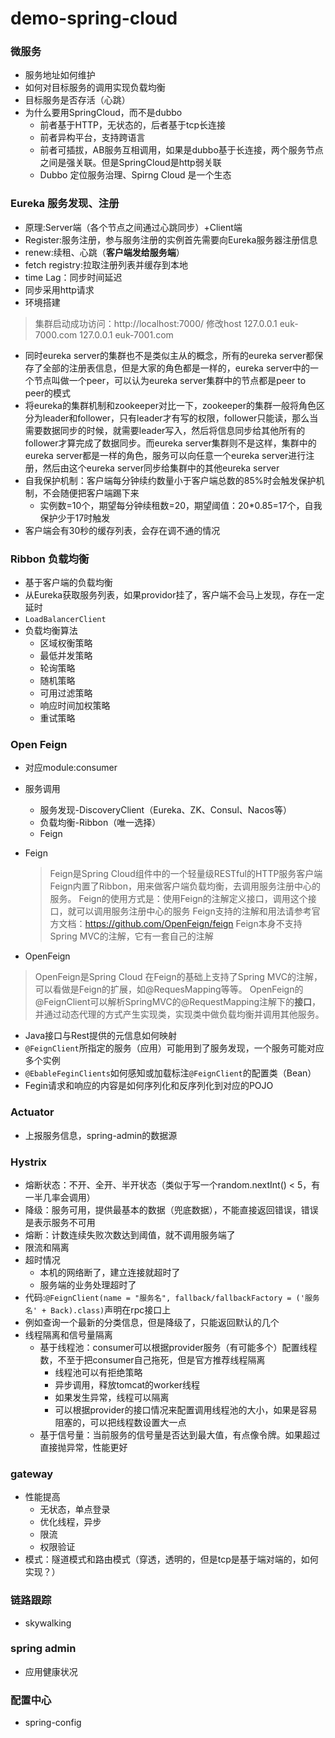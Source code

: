 # demo-spring-cloud

### 微服务
* 服务地址如何维护
* 如何对目标服务的调用实现负载均衡
* 目标服务是否存活（心跳）
* 为什么要用SpringCloud，而不是dubbo
  * 前者基于HTTP，无状态的，后者基于tcp长连接
  * 前者异构平台，支持跨语言
  * 前者可插拔，AB服务互相调用，如果是dubbo基于长连接，两个服务节点之间是强关联。但是SpringCloud是http弱关联
  * Dubbo 定位服务治理、Spirng Cloud 是一个生态

### Eureka 服务发现、注册

* 原理:Server端（各个节点之间通过心跳同步）+Client端
* Register:服务注册，参与服务注册的实例首先需要向Eureka服务器注册信息
* renew:续租、心跳（**客户端发给服务端**）
* fetch registry:拉取注册列表并缓存到本地
* time Lag：同步时间延迟
* 同步采用http请求
* 环境搭建
> 集群启动成功访问：http://localhost:7000/
> 修改host 
> 127.0.0.1   euk-7000.com
> 127.0.0.1   euk-7001.com
* 同时eureka server的集群也不是类似主从的概念，所有的eureka server都保存了全部的注册表信息，但是大家的角色都是一样的，eureka server中的一个节点叫做一个peer，可以认为eureka server集群中的节点都是peer to peer的模式
* 将eureka的集群机制和zookeeper对比一下，zookeeper的集群一般将角色区分为leader和follower，只有leader才有写的权限，follower只能读，那么当需要数据同步的时候，就需要leader写入，然后将信息同步给其他所有的follower才算完成了数据同步。而eureka server集群则不是这样，集群中的eureka server都是一样的角色，服务可以向任意一个eureka server进行注册，然后由这个eureka server同步给集群中的其他eureka server
* 自我保护机制：客户端每分钟续约数量小于客户端总数的85%时会触发保护机制，不会随便把客户端踢下来
  * 实例数=10个，期望每分钟续租数=20，期望阈值：20*0.85=17个，自我保护少于17时触发
* 客户端会有30秒的缓存列表，会存在调不通的情况

### Ribbon 负载均衡
* 基于客户端的负载均衡
* 从Eureka获取服务列表，如果providor挂了，客户端不会马上发现，存在一定延时
* `LoadBalancerClient`
* 负载均衡算法
  * 区域权衡策略
  * 最低并发策略
  * 轮询策略
  * 随机策略
  * 可用过滤策略
  * 响应时间加权策略
  * 重试策略  

### Open Feign

* 对应module:consumer
* 服务调用
  * 服务发现-DiscoveryClient（Eureka、ZK、Consul、Nacos等）
  * 负载均衡-Ribbon（唯一选择）
  * Feign  
* Feign 
  > Feign是Spring Cloud组件中的一个轻量级RESTful的HTTP服务客户端 
  > Feign内置了Ribbon，用来做客户端负载均衡，去调用服务注册中心的服务。 
  > Feign的使用方式是：使用Feign的注解定义接口，调用这个接口，就可以调用服务注册中心的服务 
  > Feign支持的注解和用法请参考官方文档：https://github.com/OpenFeign/feign
  > Feign本身不支持Spring MVC的注解，它有一套自己的注解
   
* OpenFeign
 > OpenFeign是Spring Cloud 在Feign的基础上支持了Spring MVC的注解，
 > 可以看做是Feign的扩展，如@RequesMapping等等。
 > OpenFeign的@FeignClient可以解析SpringMVC的@RequestMapping注解下的**接口**，
 > 并通过动态代理的方式产生实现类，实现类中做负载均衡并调用其他服务。
 
* Java接口与Rest提供的元信息如何映射
* `@FeignClient`所指定的服务（应用）可能用到了服务发现，一个服务可能对应多个实例
* `@EbableFeginClients`如何感知或加载标注`@FeignClient`的配置类（Bean）
* Fegin请求和响应的内容是如何序列化和反序列化到对应的POJO

### Actuator
* 上报服务信息，spring-admin的数据源

### Hystrix
* 熔断状态：不开、全开、半开状态（类似于写一个random.nextInt() < 5，有一半几率会调用）
* 降级：服务可用，提供最基本的数据（兜底数据），不能直接返回错误，错误是表示服务不可用
* 熔断：计数连续失败次数达到阈值，就不调用服务端了
* 限流和隔离
* 超时情况
  * 本机的网络断了，建立连接就超时了
  * 服务端的业务处理超时了
* 代码:`@FeignClient(name = "服务名", fallback/fallbackFactory = ('服务名' + Back).class)`声明在rpc接口上
* 例如查询一个最新的分类信息，但是降级了，只能返回默认的几个
* 线程隔离和信号量隔离
  * 基于线程池：consumer可以根据provider服务（有可能多个）配置线程数，不至于把consumer自己拖死，但是官方推荐线程隔离
    * 线程池可以有拒绝策略
    * 异步调用，释放tomcat的worker线程
    * 如果发生异常，线程可以隔离
    * 可以根据provider的接口情况来配置调用线程池的大小，如果是容易阻塞的，可以把线程数设置大一点
  * 基于信号量：当前服务的信号量是否达到最大值，有点像令牌。如果超过直接抛异常，性能更好
  
### gateway
* 性能提高
  * 无状态，单点登录
  * 优化线程，异步
  * 限流
  * 权限验证
* 模式：隧道模式和路由模式（穿透，透明的，但是tcp是基于端对端的，如何实现？）

### 链路跟踪
* skywalking

### spring admin
* 应用健康状况

### 配置中心
* spring-config